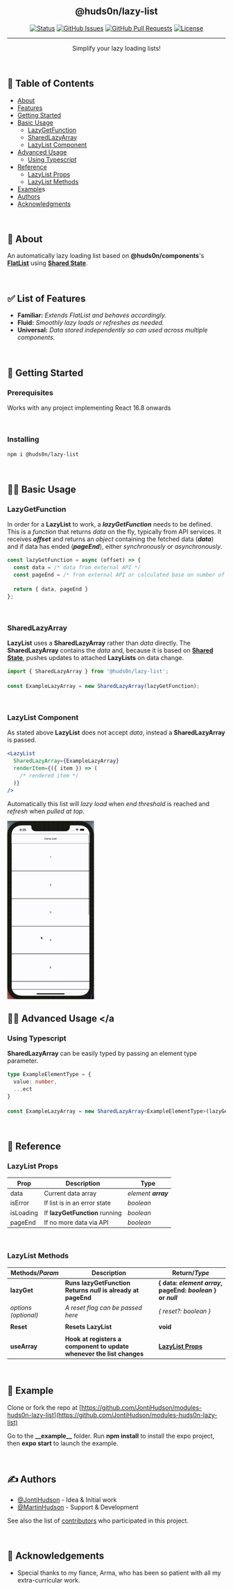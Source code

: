 </p>

<h2 align="center">@huds0n/lazy-list</h3>

</p>

<div align="center">

[![Status](https://img.shields.io/badge/status-active-success.svg)]()
[![GitHub Issues](https://img.shields.io/github/issues/JontiHudson/modules-huds0n-lazy-list.svg)](https://github.com/JontiHudson/modules-huds0n-lazy-list/issues)
[![GitHub Pull Requests](https://img.shields.io/github/issues-pr/JontiHudson/modules-huds0n-lazy-list.svg)](https://github.com/JontiHudson/modules-huds0n-lazy-list/pulls)
[![License](https://img.shields.io/badge/license-MIT-blue.svg)](/LICENSE)

</div>

---

<p align="center"> 
Simplify your lazy loading lists!
</p>

</br>

## 📝 Table of Contents

- [About](#about)
- [Features](#features)
- [Getting Started](#getting_started)
- [Basic Usage](#basic_usage)
  - [LazyGetFunction](#lazy_get_function)
  - [SharedLazyArray](#shared_lazy_array)
  - [LazyList Component](#lazy_list_component)
- [Advanced Usage](#advanced_usage)
  - [Using Typescript](#typescript)
- [Reference](#reference)
  - [LazyList Props](#lazy_list_props)
  - [LazyList Methods](#lazy_list_methods)
- [Example](#example)s
- [Authors](#authors)
- [Acknowledgments](#acknowledgement)

</br>

## 🧐 About <a name = "about"></a>

An automatically lazy loading list based on **@huds0n/components**'s **[FlatList](https://github.com/JontiHudson/modules-huds0n-components#flat-list)** using **[Shared State](https://github.com/JontiHudson/modules-huds0n-shared-state)**.

</br>

## ✅ List of Features <a name = "features"></a>

- **Familiar:** _Extends FlatList and behaves accordingly._
- **Fluid:** _Smoothly lazy loads or refreshes as needed._
- **Universal:** _Data stored independently so can used across multiple components._

</br>

## 🏁 Getting Started <a name = "getting_started"></a>

### **Prerequisites**

Works with any project implementing React 16.8 onwards

</br>

### **Installing**

```
npm i @huds0n/lazy-list
```

</br>

## 🧑‍💻 Basic Usage <a name="basic_usage"></a>

### **LazyGetFunction**<a name="lazy_get_function"></a>

In order for a **LazyList** to work, a **_lazyGetFunction_** needs to be defined. This is a _function_ that returns _data_ on the fly, typically from API services. It receives _**offset**_ and returns an _object_ containing the fetched data (**_data_**) and if data has ended (**_pageEnd_**), either _synchronously_ or _asynchronously_.

```js
const lazyGetFunction = async (offset) => {
  const data = /* data from external API */
  const pageEnd = /* from external API or calculated base on number of elements returned */

  return { data, pageEnd }
};
```

</br>

### **SharedLazyArray**<a name="shared_lazy_array"></a>

**LazyList** uses a **SharedLazyArray** rather than _data_ directly. The **SharedLazyArray** contains the _data_ and, because it is based on **[Shared State](https://github.com/JontiHudson/modules-huds0n-shared-state)**, pushes updates to attached **LazyLists** on data change.

```js
import { SharedLazyArray } from '@huds0n/lazy-list';

const ExampleLazyArray = new SharedLazyArray(lazyGetFunction);
```

</br>

### **LazyList Component**<a name="lazy_list_component"></a>

As stated above **LazyList** does not accept _data_, instead a **SharedLazyArray** is passed.

```jsx
<LazyList
  SharedLazyArray={ExampleLazyArray}
  renderItem={({ item }) => (
    /* rendered item */
  )}
/>
```

Automatically this list will _lazy load_ when _end threshold_ is reached and _refresh_ when _pulled at top_.

<img src="README/LazyList.gif" width="200">

</br>

## 🧑‍🔬 Advanced Usage <a name="advanced_usage"></a

### **Using Typescript**<a name="typescript"></a>

**SharedLazyArray** can be easily typed by passing an element type parameter.

```ts
type ExampleElementType = {
  value: number,
  ...ect
}

const ExampleLazyArray = new SharedLazyArray<ExampleElementType>(lazyGetFunction);
```

<br>

## 📖 Reference <a name="reference"></a>

### **LazyList Props**<a name="lazy_list_props"></a>

| Prop      | Description                    | Type                |
| --------- | ------------------------------ | ------------------- |
| data      | Current data array             | _element **array**_ |
| isError   | If list is in an error state   | _boolean_           |
| isLoading | If **lazyGetFunction** running | _boolean_           |
| pageEnd   | If no more data via API        | _boolean_           |

</br>

### **LazyList Methods**<a name="lazy_list_methods"></a>

| Methods/_Param_      | Description                                                           | Return/_Type_                                               |
| -------------------- | --------------------------------------------------------------------- | ----------------------------------------------------------- |
| **lazyGet**          | **Runs lazyGetFunction</br>Returns _null_ is already at pageEnd**     | **{ data: _element array_, pageEnd: _boolean_ } or _null_** |
| _options (optional)_ | _A reset flag can be passed here_                                     | _{ reset?: boolean }_                                       |
|                      |                                                                       |                                                             |
| **Reset**            | **Resets LazyList**                                                   | **void**                                                    |
|                      |                                                                       |                                                             |
| **useArray**         | **Hook at registers a component to update whenever the list changes** | **[LazyList Props](#lazy_list_props)**                      |

</br>

## 📲 Example <a name = "example"></a>

Clone or fork the repo at [https://github.com/JontiHudson/modules-huds0n-lazy-list](https://github.com/JontiHudson/modules-huds0n-lazy-list)

Go to the **\_\_example\_\_** folder. Run **npm install** to install the expo project, then **expo start** to launch the example.

</br>

## ✍️ Authors <a name = "authors"></a>

- [@JontiHudson](https://github.com/JontiHudson) - Idea & Initial work
- [@MartinHudson](https://github.com/martinhudson) - Support & Development

See also the list of [contributors](https://github.com/JontiHudson/modules-huds0n-lazy-list/contributors) who participated in this project.

</br>

## 🎉 Acknowledgements <a name = "acknowledgement"></a>

- Special thanks to my fiance, Arma, who has been so patient with all my extra-curricular work.
